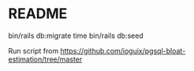 # README

bin/rails db:migrate
time bin/rails db:seed

Run script from https://github.com/ioguix/pgsql-bloat-estimation/tree/master

